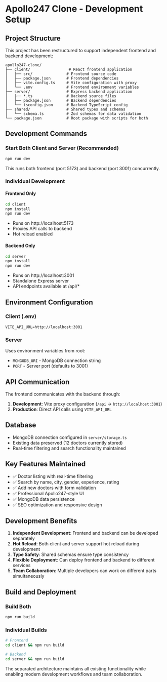 # Apollo247 Clone - Development Setup

## Project Structure

This project has been restructured to support independent frontend and backend development:

```
apollo247-clone/
├── client/                 # React frontend application
│   ├── src/               # Frontend source code
│   ├── package.json       # Frontend dependencies
│   ├── vite.config.ts     # Vite configuration with proxy
│   └── .env               # Frontend environment variables
├── server/                # Express backend application
│   ├── *.ts               # Backend source files
│   ├── package.json       # Backend dependencies
│   └── tsconfig.json      # Backend TypeScript config
├── shared/                # Shared types and schemas
│   └── schema.ts          # Zod schemas for data validation
└── package.json           # Root package with scripts for both
```

## Development Commands

### Start Both Client and Server (Recommended)
```bash
npm run dev
```
This runs both frontend (port 5173) and backend (port 3001) concurrently.

### Individual Development

#### Frontend Only
```bash
cd client
npm install
npm run dev
```
- Runs on http://localhost:5173
- Proxies API calls to backend
- Hot reload enabled

#### Backend Only
```bash
cd server
npm install  
npm run dev
```
- Runs on http://localhost:3001
- Standalone Express server
- API endpoints available at /api/*

## Environment Configuration

### Client (.env)
```
VITE_API_URL=http://localhost:3001
```

### Server
Uses environment variables from root:
- `MONGODB_URI` - MongoDB connection string
- `PORT` - Server port (defaults to 3001)

## API Communication

The frontend communicates with the backend through:
1. **Development**: Vite proxy configuration (`/api` → `http://localhost:3001`)
2. **Production**: Direct API calls using `VITE_API_URL`

## Database

- MongoDB connection configured in `server/storage.ts`
- Existing data preserved (12 doctors currently stored)
- Real-time filtering and search functionality maintained

## Key Features Maintained

- ✅ Doctor listing with real-time filtering
- ✅ Search by name, city, gender, experience, rating
- ✅ Add new doctors with form validation
- ✅ Professional Apollo247-style UI
- ✅ MongoDB data persistence
- ✅ SEO optimization and responsive design

## Development Benefits

1. **Independent Development**: Frontend and backend can be developed separately
2. **Hot Reload**: Both client and server support hot reload during development
3. **Type Safety**: Shared schemas ensure type consistency
4. **Flexible Deployment**: Can deploy frontend and backend to different services
5. **Team Collaboration**: Multiple developers can work on different parts simultaneously

## Build and Deployment

### Build Both
```bash
npm run build
```

### Individual Builds
```bash
# Frontend
cd client && npm run build

# Backend  
cd server && npm run build
```

The separated architecture maintains all existing functionality while enabling modern development workflows and team collaboration.